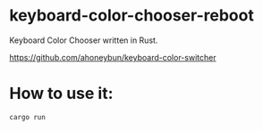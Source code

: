 # keyboard-color-chooser-reboot
Keyboard Color Chooser written in Rust.

https://github.com/ahoneybun/keyboard-color-switcher

# How to use it:

```bash
cargo run
```
